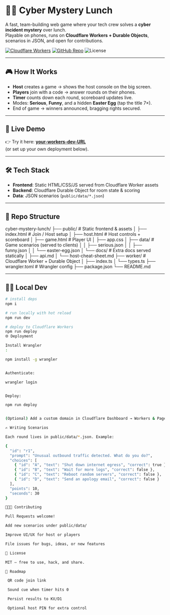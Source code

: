 # 🍕🔐 Cyber Mystery Lunch

A fast, team-building web game where your tech crew solves a **cyber incident mystery** over lunch.  
Playable on phones, runs on **Cloudflare Workers + Durable Objects**, scenarios in JSON, and open for contributions.

[![Cloudflare Workers](https://img.shields.io/badge/Cloudflare-Workers-F38020?logo=cloudflare&logoColor=white)](https://developers.cloudflare.com/workers/)
[![GitHub Repo](https://img.shields.io/badge/GitHub-cyber--mystery--lunch-181717?logo=github)](https://github.com/bchetcuti/cyber-mystery-lunch)
![License](https://img.shields.io/badge/License-MIT-green.svg)

---

## 🎮 How It Works

- **Host** creates a game → shows the host console on the big screen.  
- **Players** join with a code → answer rounds on their phones.  
- **Timer** counts down each round, scoreboard updates live.  
- Modes: **Serious**, **Funny**, and a hidden **Easter Egg** (tap the title 7×).  
- End of game → winners announced, bragging rights secured.  

---

## 🚀 Live Demo

👉 Try it here: **[your-workers-dev-URL](https://your-worker-url.workers.dev)**  
(or set up your own deployment below).

---

## 🛠️ Tech Stack

- **Frontend**: Static HTML/CSS/JS served from Cloudflare Worker assets  
- **Backend**: Cloudflare Durable Object for room state & scoring  
- **Data**: JSON scenarios (`public/data/*.json`)  

---

## 📂 Repo Structure
cyber-mystery-lunch/
├── public/ # Static frontend & assets
│ ├── index.html # Join / Host setup
│ ├── host.html # Host controls + scoreboard
│ ├── game.html # Player UI
│ ├── app.css
│ ├── data/ # Game scenarios (served to clients)
│ │ ├── serious.json
│ │ ├── funny.json
│ │ └── easter-egg.json
│ └── docs/ # Extra docs served statically
│ ├── api.md
│ └── host-cheat-sheet.md
├── worker/ # Cloudflare Worker + Durable Object
│ ├── index.ts
│ └── types.ts
├── wrangler.toml # Wrangler config
├── package.json
└── README.md

---

## 🧑‍💻 Local Dev

```bash
# install deps
npm i

# run locally with hot reload
npm run dev

# deploy to Cloudflare Workers
npm run deploy
🌐 Deployment

Install Wrangler
:

npm install -g wrangler


Authenticate:

wrangler login


Deploy:

npm run deploy


(Optional) Add a custom domain in Cloudflare Dashboard → Workers & Pages → Triggers → Custom Domains.

✍️ Writing Scenarios

Each round lives in public/data/*.json. Example:

{
  "id": "r1",
  "prompt": "Unusual outbound traffic detected. What do you do?",
  "choices": [
    { "id": "A", "text": "Shut down internet egress", "correct": true },
    { "id": "B", "text": "Wait for more logs", "correct": false },
    { "id": "C", "text": "Reboot random servers", "correct": false },
    { "id": "D", "text": "Send an apology email", "correct": false }
  ],
  "points": 10,
  "seconds": 30
}

🧑‍🤝‍🧑 Contributing

Pull Requests welcome!

Add new scenarios under public/data/

Improve UI/UX for host or players

File issues for bugs, ideas, or new features

📜 License

MIT — free to use, hack, and share.

🎯 Roadmap

 QR code join link

 Sound cue when timer hits 0

 Persist results to KV/D1

 Optional host PIN for extra control
